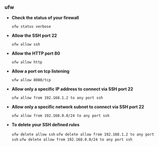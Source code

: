### ufw

- **Check the status of your firewall**

  `ufw status verbose`

- **Allow the SSH port 22**

  `ufw allow ssh`

- **Allow the HTTP port 80**

  `ufw allow http`

- **Allow a port on tcp listening**

  `ufw allow 8080/tcp`

- **Allow only a specific IP address to connect via SSH port 22**

  `ufw allow from 192.168.1.2 to any port ssh`

- **Allow only a specific network subnet to connect via SSH port 22**

  `ufw allow from 192.168.0.0/24 to any port ssh`

- **To delete your SSH defined rules**

  `ufw delete allow ssh`
  `ufw delete allow from 192.168.1.2 to any port ssh`
  `ufw delete allow from 192.168.0.0/24 to any port ssh`



